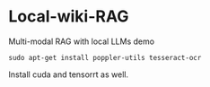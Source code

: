 # Local-wiki-RAG
Multi-modal RAG with local LLMs demo

```
sudo apt-get install poppler-utils tesseract-ocr
```

Install cuda and tensorrt as well.